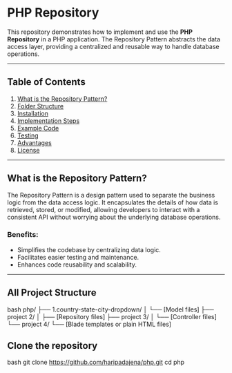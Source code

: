 # PHP Repository

This repository demonstrates how to implement and use the **PHP Repository** in a PHP application. The Repository Pattern abstracts the data access layer, providing a centralized and reusable way to handle database operations.

---

## Table of Contents

1. [What is the Repository Pattern?](#what-is-the-repository-pattern)
2. [Folder Structure](#folder-structure)
3. [Installation](#installation)
4. [Implementation Steps](#implementation-steps)
5. [Example Code](#example-code)
6. [Testing](#testing)
7. [Advantages](#advantages)
8. [License](#license)

---

## What is the Repository Pattern?

The Repository Pattern is a design pattern used to separate the business logic from the data access logic. It encapsulates the details of how data is retrieved, stored, or modified, allowing developers to interact with a consistent API without worrying about the underlying database operations.

### Benefits:
- Simplifies the codebase by centralizing data logic.
- Facilitates easier testing and maintenance.
- Enhances code reusability and scalability.

---

## All Project Structure
bash
php/
├── 1.country-state-city-dropdown/
│   └── [Model files]
├── project 2/
│   ├── [Repository files]
├── project 3/
│   └── [Controller files]
└── project 4/
    └── [Blade templates or plain HTML files]

## Clone the repository

   bash
   git clone https://github.com/haripadajena/php.git
   cd php




